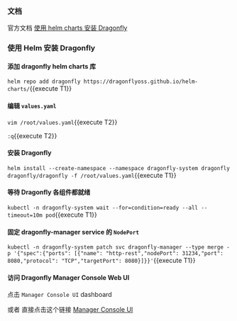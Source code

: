 
### 文档

官方文档 [使用 helm charts 安装 Dragonfly](https://d7y.io/zh/docs/setup/install/helm-charts/)

### 使用 Helm 安装 Dragonfly

#### 添加 dragonfly helm charts 库

`helm repo add dragonfly https://dragonflyoss.github.io/helm-charts/`{{execute T1}}

#### 编辑 `values.yaml`

`vim /root/values.yaml`{{execute T2}}

`:q`{{execute T2}}

#### 安装 Dragonfly

`helm install --create-namespace --namespace dragonfly-system dragonfly dragonfly/dragonfly -f /root/values.yaml`{{execute T1}}

#### 等待 Dragonfly 各组件都就绪

`kubectl -n dragonfly-system wait --for=condition=ready --all --timeout=10m pod`{{execute T1}}

#### 固定 dragonfly-manager service 的 `NodePort`

`kubectl -n dragonfly-system patch svc dragonfly-manager --type merge -p '{"spec":{"ports": [{"name": "http-rest","nodePort": 31234,"port": 8080,"protocol": "TCP","targetPort": 8080}]}}'`{{execute T1}}

#### 访问 Dragonfly Manager Console Web UI

点击 `Manager Console UI` dashboard

或者 直接点击这个链接 [Manager Console UI](https://[[HOST_SUBDOMAIN]]-31234-[[KATACODA_HOST]].environments.katacoda.com)
